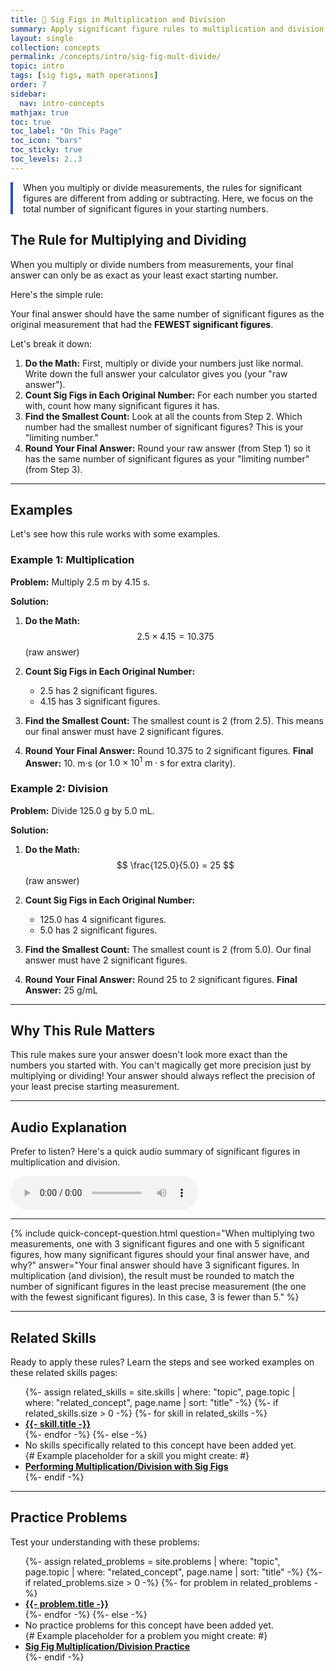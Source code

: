 ```yaml
---
title: 📘 Sig Figs in Multiplication and Division
summary: Apply significant figure rules to multiplication and division.
layout: single
collection: concepts
permalink: /concepts/intro/sig-fig-mult-divide/
topic: intro
tags: [sig figs, math operations]
order: 7
sidebar:
  nav: intro-concepts
mathjax: true
toc: true
toc_label: "On This Page"
toc_icon: "bars"
toc_sticky: true
toc_levels: 2..3
---
```


<p class="lead" markdown="1" style="border-left: 4px solid #2A52BE; padding-left: 1rem;">
When you multiply or divide measurements, the rules for significant figures are different from adding or subtracting. Here, we focus on the total number of significant figures in your starting numbers.
</p>

## **The Rule for Multiplying and Dividing**

When you multiply or divide numbers from measurements, your final answer can only be as exact as your least exact starting number.

Here's the simple rule:

Your final answer should have the same number of significant figures as the original measurement that had the **FEWEST significant figures**.

Let's break it down:

1.  **Do the Math:** First, multiply or divide your numbers just like normal. Write down the full answer your calculator gives you (your "raw answer").
2.  **Count Sig Figs in Each Original Number:** For each number you started with, count how many significant figures it has.
3.  **Find the Smallest Count:** Look at all the counts from Step 2. Which number had the smallest number of significant figures? This is your "limiting number."
4.  **Round Your Final Answer:** Round your raw answer (from Step 1) so it has the same number of significant figures as your "limiting number" (from Step 3).

---

## **Examples**

Let's see how this rule works with some examples.

### Example 1: Multiplication

**Problem:** Multiply 2.5 m by 4.15 s.

**Solution:**

1.  **Do the Math:**
    $$ 2.5 \times 4.15 = 10.375 $$
    (raw answer)

2.  **Count Sig Figs in Each Original Number:**
    * 2.5 has 2 significant figures.
    * 4.15 has 3 significant figures.

3.  **Find the Smallest Count:** The smallest count is 2 (from 2.5). This means our final answer must have 2 significant figures.

4.  **Round Your Final Answer:**
    Round 10.375 to 2 significant figures.
    **Final Answer:** 10. m·s (or $1.0 \times 10^1 \text{ m} \cdot \text{s}$ for extra clarity).

### Example 2: Division

**Problem:** Divide 125.0 g by 5.0 mL.

**Solution:**

1.  **Do the Math:**
    $$ \frac{125.0}{5.0} = 25 $$
    (raw answer)

2.  **Count Sig Figs in Each Original Number:**
    * 125.0 has 4 significant figures.
    * 5.0 has 2 significant figures.

3.  **Find the Smallest Count:** The smallest count is 2 (from 5.0). Our final answer must have 2 significant figures.

4.  **Round Your Final Answer:**
    Round 25 to 2 significant figures.
    **Final Answer:** 25 g/mL

---

## **Why This Rule Matters**

This rule makes sure your answer doesn't look more exact than the numbers you started with. You can't magically get more precision just by multiplying or dividing! Your answer should always reflect the precision of your least precise starting measurement.

---

## **Audio Explanation**

<p>Prefer to listen? Here's a quick audio summary of significant figures in multiplication and division.</p>
<audio controls class="audio-player" aria-label="Audio summary of significant figures in multiplication and division">
  <source src="/assets/audio/intro/sig-fig-mult-divide-audio.mp3" type="audio/mpeg">
  Your browser does not support the audio element.
</audio>

---

{% include quick-concept-question.html
  question="When multiplying two measurements, one with 3 significant figures and one with 5 significant figures, how many significant figures should your final answer have, and why?"
  answer="Your final answer should have 3 significant figures. In multiplication (and division), the result must be rounded to match the number of significant figures in the least precise measurement (the one with the fewest significant figures). In this case, 3 is fewer than 5."
%}

---

## **Related Skills**

Ready to apply these rules? Learn the steps and see worked examples on these related skills pages:

<ul>
  {%- assign related_skills = site.skills | where: "topic", page.topic | where: "related_concept", page.name | sort: "title" -%}
  {%- if related_skills.size > 0 -%}
    {%- for skill in related_skills -%}
      <li><a href="{{- skill.url | relative_url -}}"><strong>{{- skill.title -}}</strong></a></li>
    {%- endfor -%}
  {%- else -%}
    <li>No skills specifically related to this concept have been added yet.</li>
    {# Example placeholder for a skill you might create: #}
    <li><a href="/skills/performing-mult-divide-sig-figs/"><strong>Performing Multiplication/Division with Sig Figs</strong></a></li>
  {%- endif -%}
</ul>

<hr>

<h2>Practice Problems</h2>
<p>Test your understanding with these problems:</p>
<ul>
  {%- assign related_problems = site.problems | where: "topic", page.topic | where: "related_concept", page.name | sort: "title" -%}
  {%- if related_problems.size > 0 -%}
    {%- for problem in related_problems -%}
      <li><a href="{{- problem.url | relative_url -}}"><strong>{{- problem.title -}}</strong></a></li>
    {%- endfor -%}
  {%- else -%}
    <li>No practice problems for this concept have been added yet.</li>
    {# Example placeholder for a problem you might create: #}
    <li><a href="/problems/sig-fig-mult-divide-practice/"><strong>Sig Fig Multiplication/Division Practice</strong></a></li>
  {%- endif -%}
</ul>